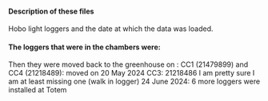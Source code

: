 

#### Description of these files

Hobo light loggers and the date at which the data was loaded.

#### The loggers that were in the chambers were:
Then they were moved back to the greenhouse on :
CC1 (21479899) and CC4 (21218489): moved on 20 May 2024
CC3: 21218486
I am pretty sure I am at least missing one (walk in logger)
24 June 2024: 6 more loggers were installed at Totem
